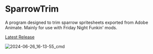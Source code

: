 # SparrowTrim
A program designed to trim sparrow spritesheets exported from Adobe Animate. Mainly for use with Friday Night Funkin' mods.

[Latest Release](https://github.com/ActualMandM/SparrowTrim/releases/latest)

![2024-06-26_16-13-55_cmd](https://github.com/ActualMandM/SparrowTrim/assets/15317421/bf3c5aef-d6ce-44a7-8a71-a5335b390de7)
